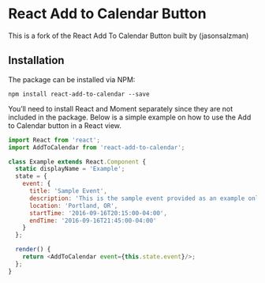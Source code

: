 # React Add to Calendar Button
This is a fork of the React Add To Calendar Button built by (jasonsalzman)

## Installation

The package can be installed via NPM:

```
npm install react-add-to-calendar --save
```

You’ll need to install React and Moment separately since they are not included in the package. Below is a simple example on how to use the Add to Calendar button in a React view.

```js
import React from 'react';
import AddToCalendar from 'react-add-to-calendar';

class Example extends React.Component {
  static displayName = 'Example';
  state = {
    event: {
      title: 'Sample Event',
      description: 'This is the sample event provided as an example only',
      location: 'Portland, OR',
      startTime: '2016-09-16T20:15:00-04:00',
      endTime: '2016-09-16T21:45:00-04:00'
    }
  };

  render() {
    return <AddToCalendar event={this.state.event}/>;
  };
}
```
